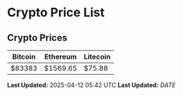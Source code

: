 # Crypto Price List

## Crypto Prices
| Bitcoin | Ethereum | Litecoin |
| ------- | -------- | -------- |
| $83383 | $1569.65 | $75.88 |
**Last Updated:** 2025-04-12 05:42 UTC
**Last Updated:** $DATE$
